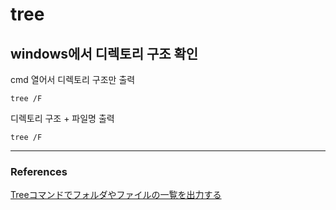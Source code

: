 # tree

## windows에서 디렉토리 구조 확인

cmd 열어서 
디렉토리 구조만 출력
```
tree /F
```
디렉토리 구조 + 파일명 출력 
```
tree /F
```
---
### References
[Treeコマンドでフォルダやファイルの一覧を出力する](https://ossan-tech.work/tree-command/)
